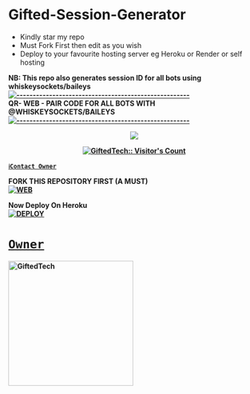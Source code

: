 # Gifted-Session-Generator
- Kindly star my repo
- Must Fork First then edit as you wish
- Deploy to your favourite hosting server eg Heroku or Render or self hosting

<strong>NB:<strong/> This repo also generates session ID for all bots using whiskeysockets/baileys
[![-----------------------------------------------------](https://raw.githubusercontent.com/andreasbm/readme/master/assets/lines/colored.png)](#table-of-contents)
<br/>QR- WEB - PAIR CODE FOR ALL BOTS WITH @WHISKEYSOCKETS/BAILEYS
[![-----------------------------------------------------](https://raw.githubusercontent.com/andreasbm/readme/master/assets/lines/colored.png)](#table-of-contents)
<p align="center">
 
<img src="https://github.com/mouricedevs.png">
     
</a>
   <a aria-label="QRis free to use" href="https://whatsapp.com/channel/0029VaJmfmTDJ6H7CmuBss0o" target="_blank">
 <p align="center"><img src="https://profile-counter.glitch.me/{mouricedevs}/count.svg" alt="GiftedTech:: Visitor's Count" /></p>



[`ℹ️Contact Owner`](https://wa.me/message/NHCZC5DSOEUXB1)

FORK THIS REPOSITORY FIRST (A MUST) 
    <br>
<a href="https://github.com/mouricedevs/Session-Generator/fork"><img title="WEB" src="https://img.shields.io/badge/FORK Gifted-QR?color=black&style=for-the-badge&logo=stackshare"></a>

Now Deploy On Heroku
    <br>
<a href='' target="_blank"><img alt='DEPLOY' src='https://img.shields.io/badge/-DEPLOY-black?style=for-the-badge&logo=heroku&logoColor=white'/>
# `Owner`

 <a href="https://github.com/mouricedevs"><img src="https://github.com/mouricedevs.png" width="250" height="250" alt="GiftedTech"/></a>


